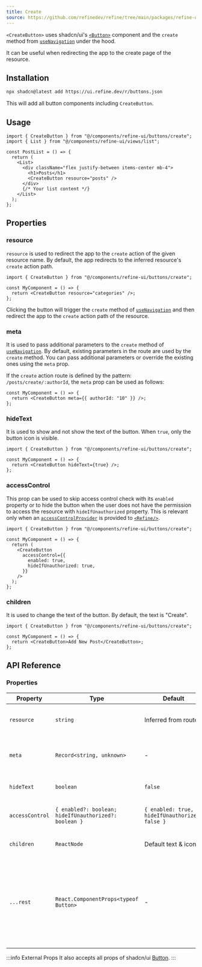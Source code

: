 ```yaml
---
title: Create
source: https://github.com/refinedev/refine/tree/main/packages/refine-ui/registry/new-york/refine-ui/buttons/create.tsx
---
```


`<CreateButton>` uses shadcn/ui's [`<Button>`](https://ui.shadcn.com/docs/components/button) component and the `create` method from [`useNavigation`](/docs/routing/hooks/use-navigation) under the hood.

It can be useful when redirecting the app to the create page of the resource.

## Installation

```bash
npx shadcn@latest add https://ui.refine.dev/r/buttons.json
```

This will add all button components including `CreateButton`.

## Usage

```tsx
import { CreateButton } from "@/components/refine-ui/buttons/create";
import { List } from "@/components/refine-ui/views/list";

const PostList = () => {
  return (
    <List>
      <div className="flex justify-between items-center mb-4">
        <h1>Posts</h1>
        <CreateButton resource="posts" />
      </div>
      {/* Your list content */}
    </List>
  );
};
```

## Properties

### resource

`resource` is used to redirect the app to the `create` action of the given resource name. By default, the app redirects to the inferred resource's `create` action path.

```tsx
import { CreateButton } from "@/components/refine-ui/buttons/create";

const MyComponent = () => {
  return <CreateButton resource="categories" />;
};
```

Clicking the button will trigger the `create` method of [`useNavigation`](/docs/routing/hooks/use-navigation) and then redirect the app to the `create` action path of the resource.

### meta

It is used to pass additional parameters to the `create` method of [`useNavigation`](/docs/routing/hooks/use-navigation). By default, existing parameters in the route are used by the `create` method. You can pass additional parameters or override the existing ones using the `meta` prop.

If the `create` action route is defined by the pattern: `/posts/create/:authorId`, the `meta` prop can be used as follows:

```tsx
const MyComponent = () => {
  return <CreateButton meta={{ authorId: "10" }} />;
};
```

### hideText

It is used to show and not show the text of the button. When `true`, only the button icon is visible.

```tsx
import { CreateButton } from "@/components/refine-ui/buttons/create";

const MyComponent = () => {
  return <CreateButton hideText={true} />;
};
```

### accessControl

This prop can be used to skip access control check with its `enabled` property or to hide the button when the user does not have the permission to access the resource with `hideIfUnauthorized` property. This is relevant only when an [`accessControlProvider`](/docs/authorization/access-control-provider) is provided to [`<Refine/>`](/docs/core/refine-component).

```tsx
import { CreateButton } from "@/components/refine-ui/buttons/create";

const MyComponent = () => {
  return (
    <CreateButton
      accessControl={{
        enabled: true,
        hideIfUnauthorized: true,
      }}
    />
  );
};
```

### children

It is used to change the text of the button. By default, the text is "Create".

```tsx
import { CreateButton } from "@/components/refine-ui/buttons/create";

const MyComponent = () => {
  return <CreateButton>Add New Post</CreateButton>;
};
```

## API Reference

### Properties

| Property        | Type                                                  | Default                                        | Description                                                                                                             |
| --------------- | ----------------------------------------------------- | ---------------------------------------------- | ----------------------------------------------------------------------------------------------------------------------- |
| `resource`      | `string`                                              | Inferred from route                            | The resource name or identifier                                                                                         |
| `meta`          | `Record<string, unknown>`                             | -                                              | Additional metadata to pass to the `create` method                                                                      |
| `hideText`      | `boolean`                                             | `false`                                        | If true, only the icon will be shown                                                                                    |
| `accessControl` | `{ enabled?: boolean; hideIfUnauthorized?: boolean }` | `{ enabled: true, hideIfUnauthorized: false }` | Configures access control behavior                                                                                      |
| `children`      | `ReactNode`                                           | Default text & icon                            | Custom content for the button                                                                                           |
| `...rest`       | `React.ComponentProps<typeof Button>`                 | -                                              | Other props are passed to the underlying shadcn/ui `Button` component (e.g., `variant`, `size`, `className`, `onClick`) |

:::info External Props
It also accepts all props of shadcn/ui [Button](https://ui.shadcn.com/docs/components/button).
:::
